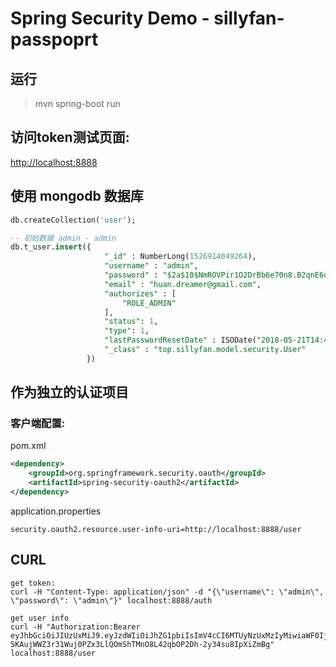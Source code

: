 # Spring Security Demo - sillyfan-passpoprt

## 运行

> mvn spring-boot run

## 访问token测试页面:

[http://localhost:8888](http://localhost:8888)

## 使用 mongodb 数据库

```sql
db.createCollection('user');

-- 初始数据 admin - admin
db.t_user.insert({
                     "_id" : NumberLong(1526914049264),
                     "username" : "admin",
                     "password" : "$2a$10$NmROVPir1O2DrBb6e70n8.B2qnE6dgOXNta6E9oih4FS/2u9JNNjG",
                     "email" : "huan.dreamer@gmail.com",
                     "authorizes" : [
                         "ROLE_ADMIN"
                     ],
                     "status": 1,
                     "type": 1,
                     "lastPasswordResetDate" : ISODate("2018-05-21T14:47:29.492Z"),
                     "_class" : "top.sillyfan.model.security.User"
                 })
```

## 作为独立的认证项目

### 客户端配置:

pom.xml
```xml
<dependency>
    <groupId>org.springframework.security.oauth</groupId>
    <artifactId>spring-security-oauth2</artifactId>
</dependency>
```

application.properties
```properties
security.oauth2.resource.user-info-uri=http://localhost:8888/user
```


## CURL
```
get token: 
curl -H "Content-Type: application/json" -d "{\"username\": \"admin\", \"password\": \"admin\"}" localhost:8888/auth
```

```
get user info
curl -H "Authorization:Bearer eyJhbGciOiJIUzUxMiJ9.eyJzdWIiOiJhZG1pbiIsImV4cCI6MTUyNzUxMzIyMiwiaWF0IjoxNTI2OTA4NDIyfQ.8UFBW4rOmRldXJSBvic9KRgxKtj-SKAujWWZ3r31Wuj0PZx3LlQOmShTMnO8L42qbOP2Dh-2y34su8IpXiZmBg" localhost:8888/user
```
